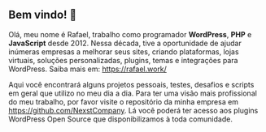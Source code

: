 ## Bem vindo! 👋

Olá, meu nome é Rafael, trabalho como programador **WordPress**, **PHP** e **JavaScript** desde 2012. Nessa década, tive a oportunidade de ajudar inúmeras empresas a melhorar seus sites, criando plataformas, lojas virtuais, soluções personalizadas, plugins, temas e integrações para WordPress. Saiba mais em: <https://rafael.work/>

Aqui você encontrará alguns projetos pessoais, testes, desafios e scripts em geral que utilizo no meu dia a dia. Para ter uma visão mais profissional do meu trabalho, por favor visite o repositório da minha empresa em <https://github.com/NexstCompany>. Lá você poderá ter acesso aos plugins WordPress Open Source que disponibilizamos à toda comunidade.
